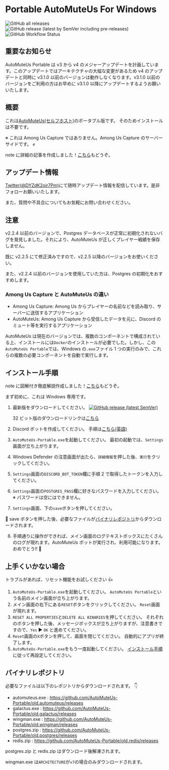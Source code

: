 # Portable AutoMuteUs For Windows

![GitHub all releases](https://img.shields.io/github/downloads/mtaku3/AutoMuteUs-Portable/total?label=%E5%90%88%E8%A8%88%E3%83%80%E3%82%A6%E3%83%B3%E3%83%AD%E3%83%BC%E3%83%89%E6%95%B0)
![GitHub release (latest by SemVer including pre-releases)](https://img.shields.io/github/downloads-pre/mtaku3/AutoMuteUs-Portable/latest/total?label=%E6%9C%80%E6%96%B0%E7%89%88%E3%83%80%E3%82%A6%E3%83%B3%E3%83%AD%E3%83%BC%E3%83%89%E6%95%B0&sort=semver)
![GitHub Workflow Status](https://img.shields.io/github/workflow/status/mtaku3/AutoMuteUs-Portable/releaser-v2?label=%E3%83%93%E3%83%AB%E3%83%89)

## 重要なお知らせ

AutoMuteUs Portable は v3 から v4 のメジャーアップデートを計画しています。このアップデートではアーキテクチャの大幅な変更があるため v4 のアップデートと同時に v3.1.0 以前のバージョンは動作しなくなります。v3.1.0 以前のバージョンをご利用の方はお早めに v3.1.0 以降にアップデートするようお願いいたします。

## 概要

これは[AutoMuteUs(セルフホスト)](https://github.com/automuteus)のポータブル版です。 そのためインストールは不要です。

※ これは Among Us Capture ではありません。Among Us Capture のサーバーサイドです。 ✊

note に詳細の記事を作成しました！[こちら](https://note.com/mtaku3/n/nd1419c9138c7)もどうぞ。

## アップデート情報

[Twitter(@DYZdK2oir7Pm)](https://twitter.com/DYZdK2oir7Pm)にて随時アップデート情報を配信しています。是非フォローお願いいたします。

また、質問や不具合についてもお気軽にお問い合わせください。

## 注意

v2.2.4 以前のバージョンで、Postgres データベースが正常に初期化されないバグを発見しました。それにより、AutoMuteUs が正しくプレイヤー戦績を保存しません。

既に v2.2.5 にて修正済みですので、v2.2.5 以降のバージョンをお使いください。

また、v2.2.4 以前のバージョンを使用していた方は、Postgres の初期化をおすすめします。

### Among Us Capture と AutoMuteUs の違い

- Among Us Capture: Among Us からプレイヤーの名前などを読み取り、サーバーに送信するアプリケーション
- AutoMuteUs: Among Us Capture から受信したデータを元に、Discord のミュート等を実行するアプリケーション

AutoMuteUs は現在のバージョンでは、複数のコンポーネントで構成されている上、インストールには`Docker`のインストールが必要でした。しかし、この`AutoMuteUs Portable`では、Windows の`.exe`ファイル 1 つの実行のみで、これらの複数の必要コンポーネントを自動で実行します。

## インストール手順

note に図解付き徹底解説作成しました！[こちら](https://note.com/mtaku3/n/n07fc4a2e9617)もどうぞ。

まず初めに、これは Windows 専用です。

1.  最新版をダウンロードしてください。 <a href="https://github.com/mtaku3/AutoMuteUs-Portable/releases/latest/download/AutoMuteUs-Portable-x64.exe"><img alt="GitHub release (latest SemVer)" src="https://img.shields.io/github/v/release/mtaku3/AutoMuteUs-Portable?label=%E3%83%80%E3%82%A6%E3%83%B3%E3%83%AD%E3%83%BC%E3%83%89&sort=semver"></a>

    32 ビット版のダウンロードリンクは[こちら](https://github.com/mtaku3/AutoMuteUs-Portable/releases/latest/download/AutoMuteUs-Portable-x86.exe)

2.  Discord ボットを作成してください。 手順は[こちら(英語)](https://github.com/denverquane/automuteus/blob/master/BOT_README.md)
3.  `AutoMuteUs-Portable.exe`を起動してください。 最初の起動では、`Settings`画面が立ち上がります。
4.  Windows Defender の注意画面が出たら、`詳細情報`を押した後、`実行`をクリックしてください。
5.  `Settings`画面の`DISCORD_BOT_TOKEN`欄に手順 2 で取得したトークンを入力してください。
6.  `Settings`画面の`POSTGRES_PASS`欄に好きなパスワードを入力してください。※ パスワードは空にはできません。
7.  `Settings`画面、下の`save`ボタンを押してください。

🔔 save ボタンを押した後、必要なファイルが<a href="#バイナリレポジトリ">バイナリレポジトリ</a>からダウンロードされます。

8.  手順通りに操作ができれば、メイン画面のログテキストボックスにたくさんのログが現れます。AutoMuteUs ボットが実行され、利用可能になります。 おめでとう!! 🥳

## 上手くいかない場合

トラブルがあれば、リセット機能をお試しください 👍

1.  `AutoMuteUs-Portable.exe`を起動してください。 `AutoMuteUs Portable`という名前のメイン画面が立ち上がります。
2.  メイン画面の右下にある`RESET`ボタンをクリックしてください。 `Reset`画面が現れます。
3.  `RESET ALL PROPERTIES`と`DELETE ALL BINARIES`を押してください。 それぞれのボタンを押した後、メッセージボックスが立ち上がりますが、注意書きですので、`Yes` ▶️ `OK` と進めてください。
4.  `Reset`画面の`X`ボタンを押して、画面を閉じてください。 自動的にアプリが終了します。
5.  `AutoMuteUs-Portable.exe`をもう一度起動してください。 <a href="#インストール手順">インストール手順</a>に従って再設定してください。

## バイナリレポジトリ

必要なファイルは以下のレポジトリからダウンロードされます。 👇

- automuteus.exe : https://github.com/AutoMuteUs-Portable/old.automuteus/releases
- galactus.exe : https://github.com/AutoMuteUs-Portable/old.galactus/releases
- wingman.exe : https://github.com/AutoMuteUs-Portable/old.wingman/releases
- postgres.zip : https://github.com/AutoMuteUs-Portable/old.postgres/releases
- redis.zip : https://github.com/AutoMuteUs-Portable/old.redis/releases

postgres.zip と redis.zip はダウンロード後解凍されます。

wingman.exe は`ARCHITECTURE`が`v7`の場合のみダウンロードされます。
